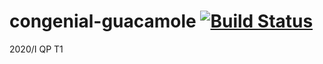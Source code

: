 # congenial-guacamole [![Build Status](https://travis-ci.org/jsarachin/congenial-guacamole.svg?branch=master)](https://travis-ci.org/jsarachin/congenial-guacamole)
2020/I QP T1
